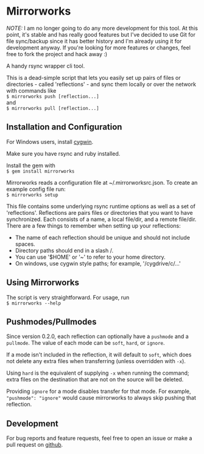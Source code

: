 Mirrorworks
===========

*NOTE:* I am no longer going to do any more development for this tool. At this
point, it's stable and has really good features but I've decided to use Git
for file sync/backup since it has better history and I'm already using it for
development anyway. If you're looking for more features or changes, feel free
to fork the project and hack away :)

A handy rsync wrapper cli tool.

This is a dead-simple script that lets you easily set up pairs of files or
directories - called 'reflections' - and sync them locally or over the network
with commands like  
`$ mirrorworks push [reflection...]`  
and  
`$ mirrorworks pull [reflection...]`

Installation and Configuration
------------------------------
For Windows users, install [cygwin](http://www.cygwin.com/).

Make sure you have rsync and ruby installed.

Install the gem with  
`$ gem install mirrorworks`

Mirrorworks reads a configuration file at ~/.mirrorworksrc.json.
To create an example config file run:  
`$ mirrorworks setup`

This file contains some underlying rsync runtime options as well as a set of
'reflections'. Reflections are pairs files or directories that you want to have
synchronized. Each consists of a name, a local file/dir, and a remote file/dir.
There are a few things to remember when setting up your reflections:

* The name of each reflection should be unique and should not include spaces.
* Directory paths should end in a slash /.
* You can use '$HOME' or '~' to refer to your home directory.
* On windows, use cygwin style paths; for example, '/cygdrive/c/...'

Using Mirrorworks
-----------------
The script is very straightforward. For usage, run  
`$ mirrorworks --help`

Pushmodes/Pullmodes
-------------------
Since version 0.2.0, each reflection can optionally have a `pushmode` and a
`pullmode`. The value of each mode can be `soft`, `hard`, or `ignore`.

If a mode isn't included in the reflection, it will default to `soft`, which
does not delete any extra files when transferring (unless overridden with `-x`).

Using `hard` is the equivalent of supplying `-x` when running the command;
extra files on the destination that are not on the source will be deleted.

Providing `ignore` for a mode disables transfer for that mode. For example,
`"pushmode": "ignore"` would cause mirrorworks to always skip pushing that
reflection.

Development
-----------
For bug reports and feature requests, feel free to open an issue or make a
pull request on [github](https://github.com/tylerbrazier/mirrorworks).
